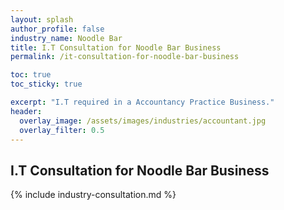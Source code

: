 ```yaml
---
layout: splash 
author_profile: false 
industry_name: Noodle Bar
title: I.T Consultation for Noodle Bar Business
permalink: /it-consultation-for-noodle-bar-business

toc: true
toc_sticky: true

excerpt: "I.T required in a Accountancy Practice Business."
header:
  overlay_image: /assets/images/industries/accountant.jpg
  overlay_filter: 0.5 
---
```


## I.T Consultation for Noodle Bar Business

{% include industry-consultation.md %}
